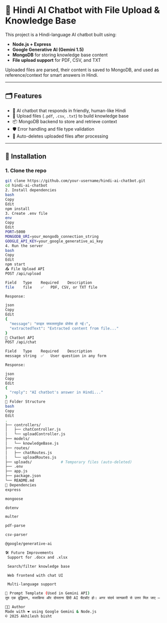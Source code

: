 # 🤖 Hindi AI Chatbot with File Upload & Knowledge Base

This project is a Hindi-language AI chatbot built using:

- **Node.js + Express**
- **Google Generative AI (Gemini 1.5)**
- **MongoDB** for storing knowledge base content
- **File upload support** for PDF, CSV, and TXT

Uploaded files are parsed, their content is saved to MongoDB, and used as reference/context for smart answers in Hindi.

---

## 🗂 Features

- 🧠 AI chatbot that responds in friendly, human-like Hindi
- 📄 Upload files (`.pdf`, `.csv`, `.txt`) to build knowledge base
- 📦 MongoDB backend to store and retrieve context
- 🛡 Error handling and file type validation
- 🧹 Auto-deletes uploaded files after processing

---

## 🚀 Installation

### 1. Clone the repo

```bash
git clone https://github.com/your-username/hindi-ai-chatbot.git
cd hindi-ai-chatbot
2. Install dependencies
bash
Copy
Edit
npm install
3. Create .env file
env
Copy
Edit
PORT=5000
MONGODB_URI=your_mongodb_connection_string
GOOGLE_API_KEY=your_google_generative_ai_key
4. Run the server
bash
Copy
Edit
npm start
📤 File Upload API
POST /api/upload

Field	Type	Required	Description
file	file	✅	PDF, CSV, or TXT file

Response:

json
Copy
Edit
{
  "message": "फ़ाइल सफलतापूर्वक प्रोसेस हो गई।",
  "extractedText": "Extracted content from file..."
}
💬 Chatbot API
POST /api/chat

Field	Type	Required	Description
message	string	✅	User question in any form

Response:

json
Copy
Edit
{
  "reply": "AI chatbot's answer in Hindi..."
}
📁 Folder Structure
bash
Copy
Edit
.
├── controllers/
│   ├── chatController.js
│   └── uploadController.js
├── models/
│   └── knowledgeBase.js
├── routes/
│   ├── chatRoutes.js
│   └── uploadRoutes.js
├── uploads/             # Temporary files (auto-deleted)
├── .env
├── app.js
├── package.json
└── README.md
📌 Dependencies
express

mongoose

dotenv

multer

pdf-parse

csv-parser

@google/generative-ai

🛠 Future Improvements
 Support for .docx and .xlsx

 Search/filter knowledge base

 Web frontend with chat UI

 Multi-language support

🧠 Prompt Template (Used in Gemini API)
तुम एक बुद्धिमान, मजाकिया और दोस्ताना हिंदी AI चैटबॉट हो। अगर संदर्भ जानकारी से उत्तर मिल जाए — तो उसका उपयोग करो। नहीं मिले तो सामान्य ज्ञान, समझ और रचनात्मकता से उत्तर दो। हर उत्तर हिंदी में दो।

👨‍💻 Author
Made with ❤️ using Google Gemini & Node.js
© 2025 Akhilesh bisht
